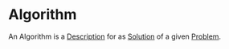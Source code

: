 # Algorithm

An Algorithm is a [Description](600056.md) for as [Solution](600024.md) of a given [Problem](600029.md).
